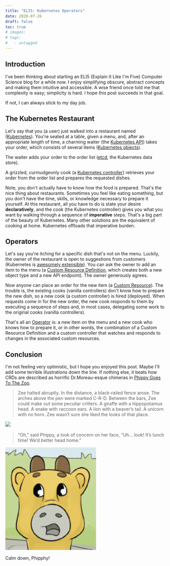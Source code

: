 ```yaml
---
title: "ELI5: Kubernetes Operators"
date: 2020-07-26
draft: false
toc: true
# images:
# tags:
#   - untagged
---
```

## Introduction

I've been thinking about starting an ELI5 (Explain It Like I'm Five) Computer Science blog for a while now. I enjoy simplifying obscure, abstract concepts and making them intuitive and accessible. A wise friend once told me that complexity is easy; simplicity is hard. I hope this post succeeds in that goal.

If not, I can always stick to my day job. 

## The Kubernetes Restaurant

Let's say that you (a user) just walked into a restaurant named ([Kubernetes](https://kubernetes.io/)). You're seated at a table, given a menu, and, after an appropriate length of time, a charming waiter (the [Kubernetes API](https://kubernetes.io/docs/concepts/overview/kubernetes-api/)) takes your order, which consists of several items ([Kubernetes objects](https://kubernetes.io/docs/concepts/overview/working-with-objects/)). 

The waiter adds your order to the order list ([etcd](https://kubernetes.io/docs/concepts/overview/components/#etcd), the Kubernetes data store).

A grizzled, curmudgeonly cook (a [Kubernetes controller](https://kubernetes.io/docs/concepts/architecture/controller/)) retrieves your order from the order list and prepares the requested dishes.

Note, you don't actually have to know how the food is prepared. That's the nice thing about restaurants. Sometimes you feel like eating something, but you don't have the time, skills, or knowledge necessary to prepare it yourself. At this restaurant, all you have to do is state your desire **declaratively**, and the cook (the Kubernetes controller) gives you what you want by walking through a sequence of **imperative** steps. That's a big part of the beauty of Kubernetes. Many other solutions are the equivalent of cooking at home. Kubernetes offloads that imperative burden. 

## Operators

Let's say you're itching for a specific dish that's not on the menu. Luckily, the owner of the restaurant is open to suggestions from customers (Kubernetes is [awesomely extensible](https://kubernetes.io/docs/concepts/extend-kubernetes/extend-cluster/)). You can ask the owner to add an item to the menu (a [Custom Resource Definition](https://kubernetes.io/docs/tasks/extend-kubernetes/custom-resources/custom-resource-definitions/), which creates both a new object type and a new API endpoint). The owner generously agrees.

Now anyone can place an order for the new item (a [Custom Resource](https://kubernetes.io/docs/concepts/extend-kubernetes/api-extension/custom-resources/)). The trouble is, the existing cooks (vanilla controllers) don't know how to prepare the new dish, so a new cook (a custom controller) is hired (deployed). When requests come in for the new order, the new cook responds to them by executing a sequence of steps and, in most cases, delegating some work to the original cooks (vanilla controllers). 

That's all an [Operator](https://kubernetes.io/docs/concepts/extend-kubernetes/operator/) is: a new item on the menu and a new cook who knows how to prepare it, or in other words, the combination of a Custom Resource Definition and a custom controller that watches and responds to changes in the associated custom resources. 

## Conclusion

I'm not feeling very optimistic, but I hope you enjoyed this post. Maybe I'll add some terrible illustrations down the line. If nothing else, it beats how CRDs are described as horrific Dr.Moreau-esque chimeras in [Phippy Goes To The Zoo](https://www.cncf.io/phippy-goes-to-the-zoo-book/).

> Zee halted abruptly. In the distance, a black-railed fence arose. The arches above the pen were marked C-R-D. Between the bars, Zee could make out some peculiar critters. A giraffe with a hippopotamus head. A snake with raccoon ears. A lion with a beaver’s tail. A unicorn with no horn. Zee wasn’t sure she liked the looks of that place.

![](https://www.cncf.io/wp-content/uploads/2018/12/phippy-goes-to-the-zoo-18-1.png)

> “Oh,” said Phippy, a look of concern on her face, “Uh… look! It’s lunch time! We’d better head home.”

![](/img/phippy.png)

Calm down, Phipphy!
